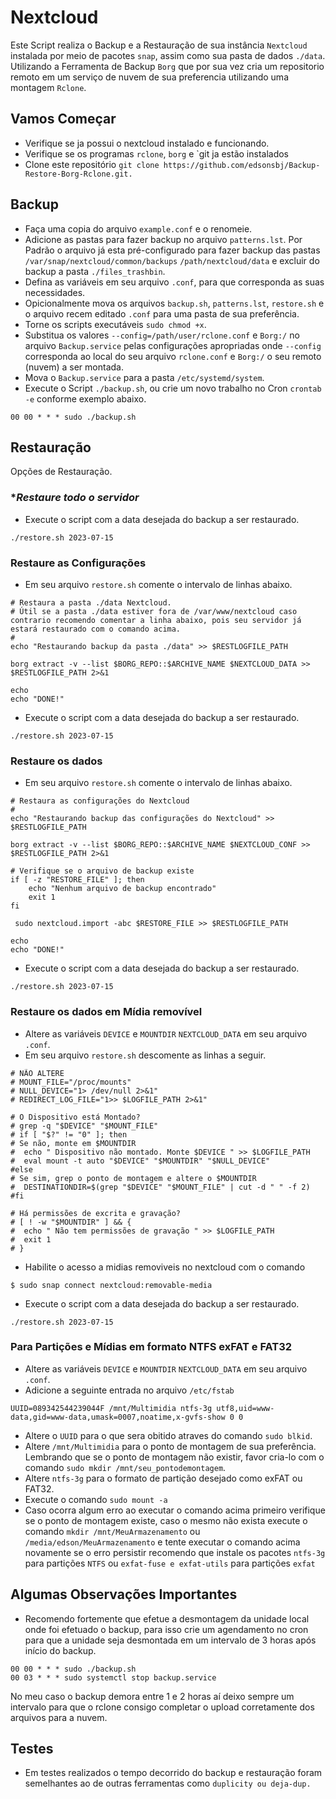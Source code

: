 # **Nextcloud**

Este Script realiza o Backup e a Restauração de sua instância `Nextcloud` instalada por meio de pacotes `snap`, assim como sua pasta de dados `./data`. Utilizando a Ferramenta de Backup `Borg` que por sua vez cria um repositorio remoto em um serviço de nuvem de sua preferencia utilizando uma montagem `Rclone`.

## **Vamos Começar**

 - Verifique se ja possui o nextcloud instalado e funcionando.
 - Verifique se os programas `rclone`, `borg` e `git ja estão instalados 
 - Clone este repositório `git clone https://github.com/edsonsbj/Backup-Restore-Borg-Rclone.git.` 

## **Backup**

  - Faça uma copia do arquivo `example.conf` e o renomeie.
  - Adicione as pastas para fazer backup no arquivo `patterns.lst`. Por Padrão o arquivo já esta pré-configurado para fazer backup das pastas `/var/snap/nextcloud/common/backups` `/path/nextcloud/data` e excluir do backup a pasta `./files_trashbin`.
  - Defina as variáveis em seu arquivo `.conf`, para que corresponda as suas necessidades.
  - Opicionalmente mova os arquivos `backup.sh`, `patterns.lst`, `restore.sh` e o arquivo recem editado `.conf` para uma pasta de sua preferência.
  - Torne os scripts executáveis `sudo chmod +x`.
  - Substitua os valores `--config=/path/user/rclone.conf` e `Borg:/` no arquivo `Backup.service` pelas configurações apropriadas onde `--config` corresponda ao local do seu arquivo `rclone.conf` e `Borg:/` o seu remoto (nuvem) a ser montada.
  - Mova o `Backup.service` para a pasta `/etc/systemd/system`.
  - Execute o Script `./backup.sh`, ou crie um novo trabalho no Cron `crontab -e` conforme exemplo abaixo.

 ````
 00 00 * * * sudo ./backup.sh
 ````

## **Restauração**

Opções de Restauração.

### **Restaure todo o servidor*

  - Execute o script com a data desejada do backup a ser restaurado.

   ```
   ./restore.sh 2023-07-15
   ```

### **Restaure as Configurações**

  - Em seu arquivo `restore.sh` comente o intervalo de linhas abaixo.

 ```
 # Restaura a pasta ./data Nextcloud.
 # Útil se a pasta ./data estiver fora de /var/www/nextcloud caso contrario recomendo comentar a linha abaixo, pois seu servidor já estará restaurado com o comando acima. 
 # 
 echo "Restaurando backup da pasta ./data" >> $RESTLOGFILE_PATH

 borg extract -v --list $BORG_REPO::$ARCHIVE_NAME $NEXTCLOUD_DATA >> $RESTLOGFILE_PATH 2>&1

 echo
 echo "DONE!"
 ```
  - Execute o script com a data desejada do backup a ser restaurado.

   ```
   ./restore.sh 2023-07-15
   ```

### **Restaure os dados**

  - Em seu arquivo `restore.sh` comente o intervalo de linhas abaixo. 

 ```
 # Restaura as configurações do Nextcloud 
 # 
 echo "Restaurando backup das configurações do Nextcloud" >> $RESTLOGFILE_PATH

 borg extract -v --list $BORG_REPO::$ARCHIVE_NAME $NEXTCLOUD_CONF >> $RESTLOGFILE_PATH 2>&1

 # Verifique se o arquivo de backup existe
 if [ -z "RESTORE_FILE" ]; then
     echo "Nenhum arquivo de backup encontrado"
     exit 1
 fi

  sudo nextcloud.import -abc $RESTORE_FILE >> $RESTLOGFILE_PATH

 echo
 echo "DONE!"
 ```

  - Execute o script com a data desejada do backup a ser restaurado.

   ```
   ./restore.sh 2023-07-15
   ```

### **Restaure os dados em Mídia removível**

  - Altere as variáveis `DEVICE` e `MOUNTDIR` `NEXTCLOUD_DATA` em seu arquivo `.conf`.
  - Em seu arquivo `restore.sh` descomente as linhas a seguir. 
 ```
 # NÃO ALTERE
 # MOUNT_FILE="/proc/mounts"
 # NULL_DEVICE="1> /dev/null 2>&1"
 # REDIRECT_LOG_FILE="1>> $LOGFILE_PATH 2>&1" 

 # O Dispositivo está Montado?
 # grep -q "$DEVICE" "$MOUNT_FILE"
 # if [ "$?" != "0" ]; then
 # Se não, monte em $MOUNTDIR
 #  echo " Dispositivo não montado. Monte $DEVICE " >> $LOGFILE_PATH
 #  eval mount -t auto "$DEVICE" "$MOUNTDIR" "$NULL_DEVICE"
 #else
 # Se sim, grep o ponto de montagem e altere o $MOUNTDIR
 #  DESTINATIONDIR=$(grep "$DEVICE" "$MOUNT_FILE" | cut -d " " -f 2)
 #fi

 # Há permissões de excrita e gravação?
 # [ ! -w "$MOUNTDIR" ] && {
 #  echo " Não tem permissões de gravação " >> $LOGFILE_PATH
 #  exit 1
 # }
 ```
 
  - Habilite o acesso a midias removiveis no nextcloud com o comando
  ```
  $ sudo snap connect nextcloud:removable-media
  ```
  - Execute o script com a data desejada do backup a ser restaurado.
  ```
  ./restore.sh 2023-07-15
  ```

### **Para Partições e Mídias em formato NTFS exFAT e FAT32**

  - Altere as variáveis `DEVICE` e `MOUNTDIR` `NEXTCLOUD_DATA` em seu arquivo `.conf`.
  - Adicione a seguinte entrada no arquivo `/etc/fstab`

 ```
 UUID=089342544239044F /mnt/Multimidia ntfs-3g utf8,uid=www-data,gid=www-data,umask=0007,noatime,x-gvfs-show 0 0
 ```
  - Altere o `UUID` para o que sera obitido atraves do comando `sudo blkid`.
  - Altere `/mnt/Multimidia` para o ponto de montagem de sua preferência. Lembrando que se o ponto de montagem não existir, favor cria-lo com o comando `sudo mkdir /mnt/seu_pontodemontagem`.
  - Altere `ntfs-3g` para o formato de partição desejado como exFAT ou FAT32.
  - Execute o comando `sudo mount -a`
  - Caso ocorra algum erro ao executar o comando acima primeiro verifique se o ponto de montagem existe, caso o mesmo não exista execute o comando `mkdir /mnt/MeuArmazenamento` ou `/media/edson/MeuArmazenamento` e tente executar o comando acima novamente se o erro persistir recomendo que instale os pacotes `ntfs-3g` para partições `NTFS` ou `exfat-fuse e exfat-utils` para partições `exfat`

## Algumas Observações Importantes 

  - Recomendo fortemente que efetue a desmontagem da unidade local onde foi efetuado o backup, para isso crie um agendamento no cron para que a unidade seja desmontada em um intervalo de 3 horas após início do backup.  
  ````
  00 00 * * * sudo ./backup.sh
  00 03 * * * sudo systemctl stop backup.service
  ````
No meu caso o backup demora entre 1 e 2 horas aí deixo sempre um intervalo para que o rclone consigo completar o upload corretamente dos arquivos para a nuvem. 

## Testes

  - Em testes realizados o tempo decorrido do backup e restauração foram semelhantes ao de outras ferramentas como `duplicity ou deja-dup.`
